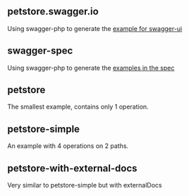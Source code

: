 ## petstore.swagger.io

Using swagger-php to generate the [example for swagger-ui](http://petstore.swagger.io/)

## swagger-spec

Using swagger-php to generate the [examples in the spec](https://github.com/swagger-api/swagger-spec/tree/master/examples/v2.0/json)

## petstore
The smallest example, contains only 1 operation.

## petstore-simple
An example with 4 operations on 2 paths.

## petstore-with-external-docs
Very similar to petstore-simple but with externalDocs
